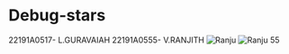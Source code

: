 # Debug-stars
22191A0517- L.GURAVAIAH
22191A0555- V.RANJITH 
![Ranju](https://github.com/Guravaiah1/Debug-stars/assets/129143545/fc151a81-c497-4733-8b0d-4d033a279880)
![Ranju 55](https://github.com/Guravaiah1/Debug-stars/assets/129143545/5a039698-8e28-4d36-b282-aeecf474c69b)
